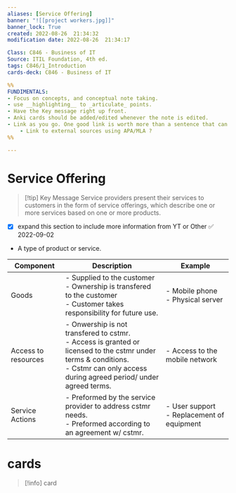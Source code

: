```yaml
---
aliases: [Service Offering]
banner: "![[project workers.jpg]]"
banner_lock: True
created: 2022-08-26  21:34:32
modification date: 2022-08-26  21:34:17

Class: C846 - Business of IT
Source: ITIL Foundation, 4th ed.
tags: C846/1_Introduction
cards-deck: C846 - Business of IT

%%
FUNDIMENTALS:
- Focus on concepts, and conceptual note taking.
- use __highlighting__ to _articulate_ points.
- Have the Key message right up front.
- Anki cards should be added/edited whenever the note is edited.
- Link as you go. One good link is worth more than a sentence that can come back.
	- Link to external sources using APA/MLA ?
%%

---
```


# Service Offering
>[!tip] Key Message
>Service providers present their services to customers in the form of service offerings, which describe one or more services based on one or more products.
- [x] expand this section to include more information from YT or Other ✅ 2022-09-02
- A type of product or service.

| Component           | Description                                                                                                                                                                                  | Example                                |
| ------------------- | -------------------------------------------------------------------------------------------------------------------------------------------------------------------------------------------- | -------------------------------------- |
| Goods               | - Supplied to the customer <br/> - Ownership is transfered to the customer <br/> - Customer takes responsibility for future use.                                                             | - Mobile phone <br/> - Physical server |
| Access to resources | - Onwership is not transfered to cstmr. <br/> - Access is granted or licensed to the cstmr under terms & conditions. <br/> - Cstmr can only access during agreed period/ under agreed terms. | - Access to the mobile network         |
| Service Actions     | - Preformed by the service provider to address cstmr needs. <br/> - Preformed according to an agreement w/ cstmr.                                                                            | - User support <br/> - Replacement of equipment                                       |


# cards
>[!info] card